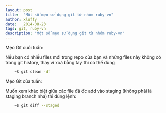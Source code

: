 ```yaml
---
layout: post
title:  "Một số mẹo sử dụng git từ nhóm ruby-vn"
author: xluffy
date:   2014-08-23
tags: git, ruby-vn
description: "Một số mẹo sử dụng git từ nhóm ruby-vn"
---
```


Mẹo Gít cuối tuần:

Nếu bạn có nhiều files mới trong repo của bạn và những files này không có trong git history, thay vì xoá bằng tay thì có thể dùng

```bash
	~$ git clean -df
```

Mẹo Git của tuần:

Muốn xem khác biệt giữa các file đã đc add vào staging (không phải là staging branch nha) thì dùng lệnh:

```bash
	~$ git diff --staged
```